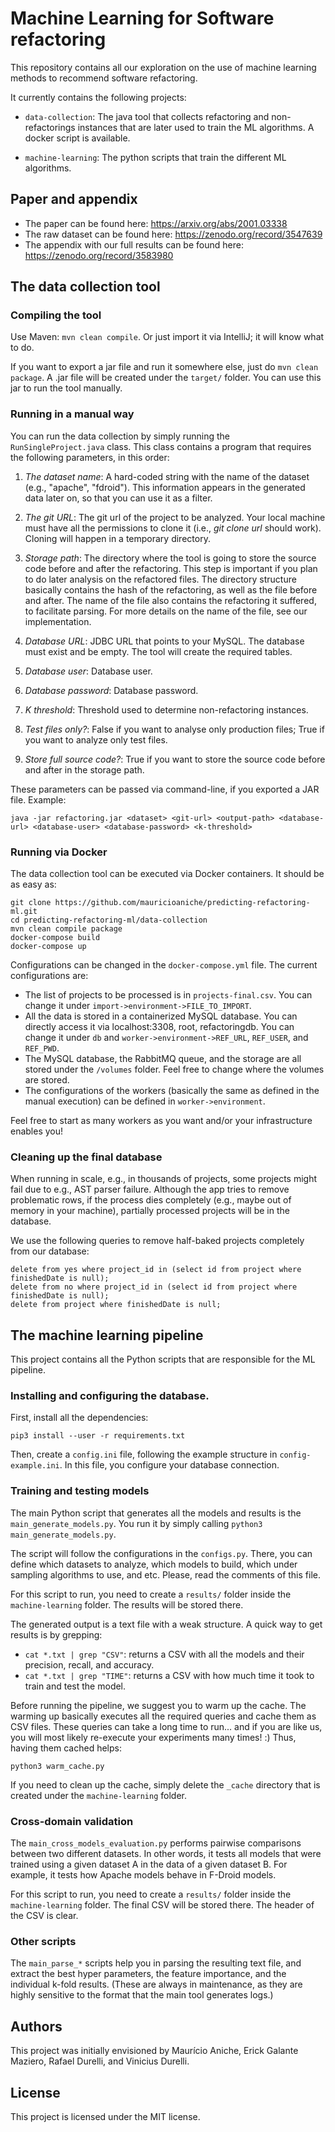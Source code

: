 # Machine Learning for Software refactoring

This repository contains all our exploration on the use
of machine learning methods to recommend software refactoring.

It currently contains the following projects:

* `data-collection`: The java tool that collects refactoring and non-refactorings instances that are later used to train the ML algorithms. A docker script is available.

* `machine-learning`: The python scripts that train the different ML algorithms.

## Paper and appendix 

* The paper can be found here: https://arxiv.org/abs/2001.03338
* The raw dataset can be found here: https://zenodo.org/record/3547639
* The appendix with our full results can be found here: https://zenodo.org/record/3583980 


## The data collection tool

### Compiling the tool

Use Maven: `mvn clean compile`. Or just import it via IntelliJ; it will know what to do.

If you want to export a jar file and run it somewhere else, just do `mvn clean package`. A .jar file will be created under the `target/` folder. You can use this jar to run the tool manually.


### Running in a manual way

You can run the data collection by simply running the `RunSingleProject.java` class. This class contains a program that requires the following parameters, in this order:

1. _The dataset name_: A hard-coded string with the name of the dataset (e.g., "apache", "fdroid"). This information appears in the generated data later on, so that you can use it as a filter.

1. _The git URL_: The git url of the project to be analyzed. Your local machine must have all the permissions to clone it (i.e., _git clone url_ should work). Cloning will happen in a temporary directory.

1. _Storage path_: The directory where the tool is going to store the source code before and after the refactoring. This step is important if you plan to do later analysis on the refactored files. The directory structure basically contains the hash of the refactoring, as well as the file before and after. The name of the file also contains the refactoring it suffered, to facilitate parsing. For more details on the name of the file, see our implementation.

1. _Database URL_: JDBC URL that points to your MySQL. The database must exist and be empty. The tool will create the required tables.

1. _Database user_: Database user.

1. _Database password_: Database password. 

1. _K threshold_: Threshold used to determine non-refactoring instances.

1. _Test files only?_: False  if you want to analyse only production files; True if you want to analyze only test files.

1. _Store full source code?_: True if you want to store the source code before and after in the storage path.

These parameters can be passed via command-line, if you exported a JAR file. 
Example:

```
java -jar refactoring.jar <dataset> <git-url> <output-path> <database-url> <database-user> <database-password> <k-threshold>
```

### Running via Docker

The data collection tool can be executed via Docker containers. It should be as easy as:

```
git clone https://github.com/mauricioaniche/predicting-refactoring-ml.git
cd predicting-refactoring-ml/data-collection
mvn clean compile package
docker-compose build
docker-compose up
```

Configurations can be changed in the `docker-compose.yml` file. The current configurations are:

* The list of projects to be processed is in `projects-final.csv`. You can change it under `import->environment->FILE_TO_IMPORT`.
* All the data is stored in a containerized MySQL database. You can directly access it via localhost:3308, root, refactoringdb. You can change it under `db` and `worker->environment->REF_URL`, `REF_USER`, and `REF_PWD`.
* The MySQL database, the RabbitMQ queue, and the storage are all stored under the `/volumes` folder. Feel free to change where the volumes are stored.
* The configurations of the workers (basically the same as defined in the manual execution) can be defined in `worker->environment`.

Feel free to start as many workers as you want and/or your infrastructure enables you!


### Cleaning up the final database

When running in scale, e.g., in thousands of projects, some projects might fail due to e.g., AST parser failure. Although the app tries to remove problematic rows, if the process dies completely (e.g., maybe out of memory in your machine), partially processed projects will be in the database. 

We use the following queries to remove half-baked projects completely from our database:

```
delete from yes where project_id in (select id from project where finishedDate is null);
delete from no where project_id in (select id from project where finishedDate is null);
delete from project where finishedDate is null;
```

## The machine learning pipeline

This project contains all the Python scripts that are responsible
for the ML pipeline.

### Installing and configuring the database.

First, install all the dependencies:

```
pip3 install --user -r requirements.txt
```

Then, create a `config.ini` file, following the example structure in
`config-example.ini`. In this file, you configure your database connection.

### Training and testing models

The main Python script that generates all the models and results is the
`main_generate_models.py`. You run it by simply calling `python3 main_generate_models.py`.

The script will follow the configurations in the `configs.py`. There, you can define which datasets to analyze, which models to build, which under sampling algorithms to use, and etc. Please, read the comments of this file.

For this script to run, you need to create a `results/` folder inside the
`machine-learning` folder. The results will be stored there.

The generated output is a text file with a weak structure. A quick way to get results is by grepping:

* `cat *.txt | grep "CSV"`: returns a CSV with all the models and their precision, recall, and accuracy.
* `cat *.txt | grep "TIME"`: returns a CSV with how much time it took to train and test the model.


Before running the pipeline, we suggest you to warm up the cache. The warming up basically executes all the required queries and cache them as CSV files. These queries can take a long time to run... and if you are like us, you will most likely re-execute your experiments many times! :) Thus, having them cached helps:

```
python3 warm_cache.py
```

If you need to clean up the cache, simply delete the `_cache` directory that is created under the `machine-learning` folder.


### Cross-domain validation

The `main_cross_models_evaluation.py` performs pairwise comparisons between
two different datasets. In other words, it tests all models that were trained using a given dataset A in the data of a given dataset B. For example, it tests how Apache models behave in F-Droid models.

For this script to run, you need to create a `results/` folder inside the
`machine-learning` folder. The final CSV will be stored there. The header of the
CSV is clear.


### Other scripts

The `main_parse_*` scripts help you in parsing the resulting text file, and extract the best hyper parameters, the feature importance, and the individual k-fold results. (These are always in maintenance, as they are highly sensitive to the format that the main tool generates logs.)

## Authors

This project was initially envisioned by Maurício Aniche, Erick Galante Maziero, Rafael Durelli, and Vinicius Durelli.

## License

This project is licensed under the MIT license.
